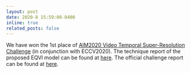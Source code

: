```yaml
---
layout: post
date: 2020-8 15:59:00-0400
inline: true
related_posts: false
---
```


We have won the 1st place of [AIM2020 Video Temporal Super-Resolution Challenge](https://data.vision.ee.ethz.ch/cvl/aim20/) (in conjunction with ECCV2020). The technique report of the proposed EQVI model can be found at [here](https://arxiv.org/abs/2009.04642). The official challenge report can be found at [here](https://arxiv.org/pdf/2009.12987).
